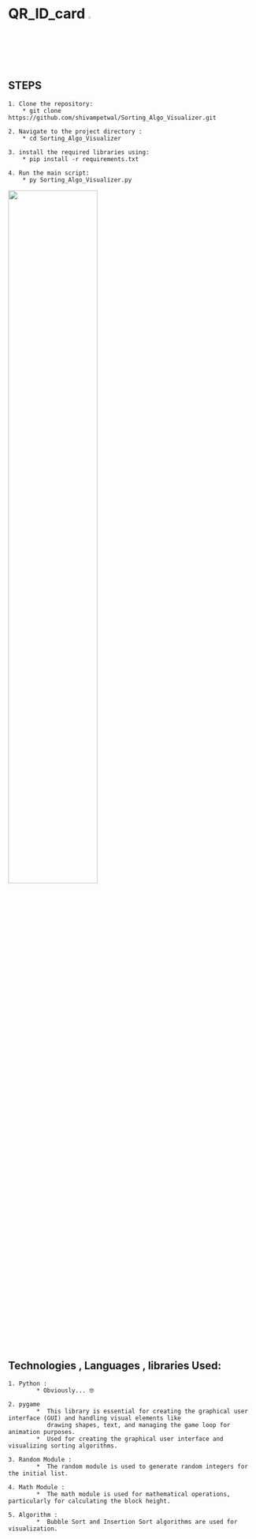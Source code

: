 
# QR_ID_card  <img src="https://encrypted-tbn0.gstatic.com/images?q=tbn:ANd9GcTtXjM6pC-IwNCHg3H8IoonZRLsYyrJ56qdhclZeHttzw&s" width="2.5%" height="2.5%"/>

## STEPS 

    1. Clone the repository:
        * git clone https://github.com/shivampetwal/Sorting_Algo_Visualizer.git
    
    2. Navigate to the project directory : 
        * cd Sorting_Algo_Visualizer
        
    3. install the required libraries using: 
        * pip install -r requirements.txt

    4. Run the main script:
        * py Sorting_Algo_Visualizer.py


 <img src="./Sorting_Algo_Visualizer_DEMO.gif" width="60%"/>






## Technologies , Languages , libraries  Used: 

    1. Python :
            * Obviously... 🤓
    
    2. pygame
            *  This library is essential for creating the graphical user interface (GUI) and handling visual elements like 
               drawing shapes, text, and managing the game loop for animation purposes. 
            *  Used for creating the graphical user interface and visualizing sorting algorithms.
            
    3. Random Module :
            *  The random module is used to generate random integers for the initial list.

    4. Math Module :
            *  The math module is used for mathematical operations, particularly for calculating the block height.

    5. Algorithm :
            *  Bubble Sort and Insertion Sort algorithms are used for visualization.

        
    
